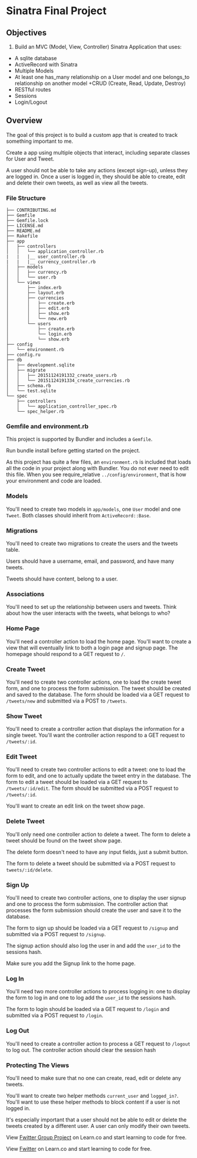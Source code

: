 
# Sinatra Final Project

## Objectives

1. Build an MVC (Model, View, Controller) Sinatra Application that uses:

+ A sqlite database
+ ActiveRecord with Sinatra
+ Multiple Models
+ At least one has_many relationship on a User model and one belongs_to relationship on another model
+CRUD (Create, Read, Update, Destroy)
+ RESTful routes
+ Sessions
+ Login/Logout

## Overview

The goal of this project is to build a custom app that is created to track something important to me.

Create a app using multiple objects that interact, including separate classes for User and Tweet.

A user should not be able to take any actions (except sign-up), unless they are logged in. Once a user is logged in, they should be able to create, edit and delete their own tweets, as well as view all the tweets.


### File Structure

```
├── CONTRIBUTING.md
├── Gemfile
├── Gemfile.lock
├── LICENSE.md
├── README.md
├── Rakefile
├── app
│   ├── controllers
│   │   └── application_controller.rb
|   |   |__ user_controller.rb
|   |   |__ currency_controller.rb
│   ├── models
│   │   ├── currency.rb
│   │   └── user.rb
│   └── views
│       ├── index.erb
│       ├── layout.erb
│       ├── currencies
│       │   ├── create.erb
│       │   ├── edit.erb
│       │   ├── show.erb
│       │   └── new.erb
│       └── users
│           ├── create.erb
│           └── login.erb
│           └── show.erb
├── config
│   └── environment.rb
├── config.ru
├── db
│   ├── development.sqlite
│   ├── migrate
│   │   ├── 20151124191332_create_users.rb
│   │   └── 20151124191334_create_currencies.rb
│   ├── schema.rb
│   └── test.sqlite
└── spec
    ├── controllers
    │   └── application_controller_spec.rb
    └── spec_helper.rb
```

### Gemfile and environment.rb

This project is supported by Bundler and includes a `Gemfile`.

Run bundle install before getting started on the project.

As this project has quite a few files, an `environment.rb` is included that loads all the code in your project along with Bundler. You do not ever need to edit this file. When you see require_relative `../config/environment`, that is how your environment and code are loaded.

### Models

You'll need to create two models in `app/models`, one `User` model and one `Tweet`. Both classes should inherit from `ActiveRecord::Base`.

### Migrations

You'll need to create two migrations to create the users and the tweets table.

Users should have a username, email, and password, and have many tweets.

Tweets should have content, belong to a user.

### Associations

You'll need to set up the relationship between users and tweets. Think about how the user interacts with the tweets, what belongs to who?


### Home Page

You'll need a controller action to load the home page. You'll want to create a view that will eventually link to both a login page and signup page. The homepage should respond to a GET request to `/`.

### Create Tweet

You'll need to create two controller actions, one to load the create tweet form, and one to process the form submission. The tweet should be created and saved to the database. The form should be loaded via a GET request to `/tweets/new` and submitted via a POST to `/tweets`.

### Show Tweet

You'll need to create a controller action that displays the information for a single tweet. You'll want the controller action respond to a GET request to `/tweets/:id`.

### Edit Tweet

You'll need to create two controller actions to edit a tweet: one to load the form to edit, and one to actually update the tweet entry in the database. The form to edit a tweet should be loaded via a GET request to `/tweets/:id/edit`. The form should be submitted via a POST request to `/tweets/:id`.

You'll want to create an edit link on the tweet show page.

### Delete Tweet

You'll only need one controller action to delete a tweet. The form to delete a tweet should be found on the tweet show page.

The delete form doesn't need to have any input fields, just a submit button.

The form to delete a tweet should be submitted via a POST request to `tweets/:id/delete`.

### Sign Up

You'll need to create two controller actions, one to display the user signup and one to process the form submission. The controller action that processes the form submission should create the user and save it to the database.

The form to sign up should be loaded via a GET request to `/signup` and submitted via a POST request to `/signup`.

The signup action should also log the user in and add the `user_id` to the sessions hash.

Make sure you add the Signup link to the home page.

### Log In

You'll need two more controller actions to process logging in: one to display the form to log in and one to log add the `user_id` to the sessions hash.

The form to login should be loaded via a GET request to `/login` and submitted via a POST request to `/login`.

### Log Out

You'll need to create a controller action to process a GET request to `/logout` to log out. The controller action should clear the session hash

### Protecting The Views

You'll need to make sure that no one can create, read, edit or delete any tweets.

You'll want to create two helper methods `current_user` and `logged_in?`. You'll want to use these helper methods to block content if a user is not logged in.

It's especially important that a user should not be able to edit or delete the tweets created by a different user. A user can only modify their own tweets.

<p data-visibility='hidden'>View <a href='https://learn.co/lessons/sinatra-fwitter-group-project' title='Fwitter Group Project'>Fwitter Group Project</a> on Learn.co and start learning to code for free.</p>

<p class='util--hide'>View <a href='https://learn.co/lessons/sinatra-fwitter-group-project'>Fwitter</a> on Learn.co and start learning to code for free.</p>
